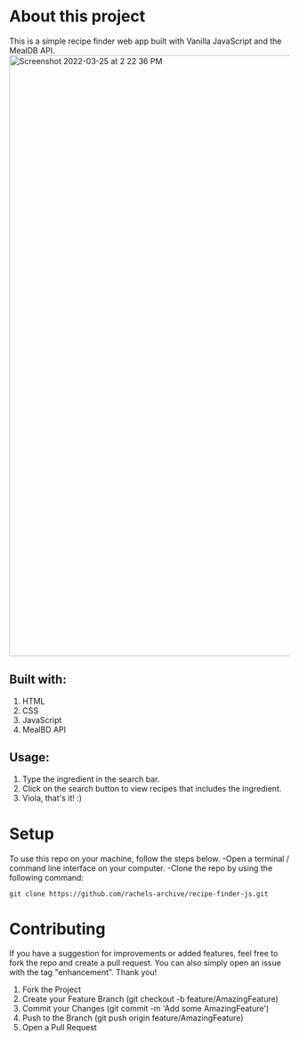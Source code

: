 # About this project
This is a simple recipe finder web app built with Vanilla JavaScript and the MealDB API.
<img width="1080" alt="Screenshot 2022-03-25 at 2 22 36 PM" src="https://user-images.githubusercontent.com/79963756/160067951-2383ffa4-58e5-4904-b845-06ca70966c16.png">

## Built with:
1. HTML
2. CSS
3. JavaScript
4. MealBD API

## Usage:
1. Type the ingredient in the search bar.
2. Click on the search button to view recipes that includes the ingredient.
3. Viola, that's it! :)

# Setup
To use this repo on your machine, follow the steps below.
-Open a terminal / command line interface on your computer.
-Clone the repo by using the following command:
```
git clone https://github.com/rachels-archive/recipe-finder-js.git
```

# Contributing
If you have a suggestion for improvements or added features, feel free to fork the repo and create a pull request. You can also simply open an issue with the tag "enhancement". Thank you!

1. Fork the Project
2. Create your Feature Branch (git checkout -b feature/AmazingFeature)
3. Commit your Changes (git commit -m 'Add some AmazingFeature')
4. Push to the Branch (git push origin feature/AmazingFeature)
5. Open a Pull Request

